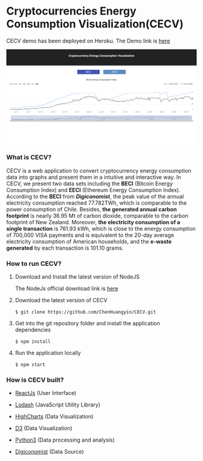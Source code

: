 # Cryptocurrencies Energy Consumption Visualization(CECV)
CECV demo has been deployed on Heroku. The Demo link is [here](https://cecv-reactjs.herokuapp.com/)

<img src="https://raw.githubusercontent.com/ChenHuangyin/CECV/master/demo.png?token=AF5DIC3CJU5XCZ6CWQTJVUS7ZH4GU" style="zoom:50%;" />

### What is CECV?

CECV is a web application to convert cryptocurrency energy consumption data into graphs and present them in a intuitive and interactive way. In CECV, we present two data sets including the **BECI** (Bitcoin Energy Consumption Index) and **EECI** (Ethereum Energy Consumption Index). According to the **BECI** from ***Digiconomist***, the peak value of the annual electricity consumption reached 77.782TWh, which is comparable to the power consumption of Chile. Besides, **the generated annual carbon footprint** is nearly 36.95 Mt of carbon dioxide, comparable to the carbon footprint of New Zealand. Moreover, **the electricity consumption of a single transaction** is 761.93 kWh, which is close to the energy consumption of 700,000 VISA payments and is equivalent to the 20-day average electricity consumption of American households, and the **e-waste generated** by each transaction is 101.10 grams.

### How to run CECV?

1. Download and Install the latest version of NodeJS

    The NodeJs official download link is [here](https://nodejs.org/en/download/)
    
2. Download the latest version of CECV

   ```
   $ git clone https://github.com/ChenHuangyin/CECV.git
   ```

3. Get into the git repository folder and install the application dependencies

   ```
   $ npm install
   ```

4. Run the application locally

   ```
   $ npm start
   ```

### How is CECV built?

- [ReactJs](https://github.com/facebook/react) (User Interface)

- [Lodash](https://lodash.com/) (JavaScript Utility Library)

- [HighCharts](https://github.com/highcharts/highcharts) (Data Visualization)

- [D3](https://github.com/d3/d3) (Data Visualization)

- [Python3](https://www.python.org/) (Data processing and analysis)

- [Digiconomist](https://digiconomist.net/) (Data Source)

  



